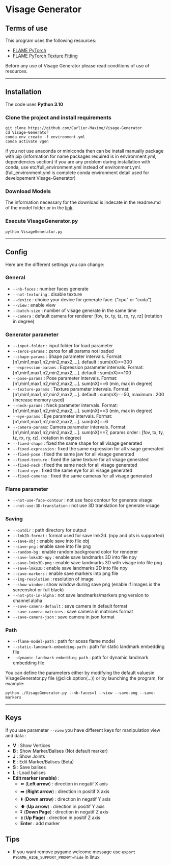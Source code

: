 # Visage Generator

## Terms of use

This program uses the following resources:
- [FLAME PyTorch](https://github.com/soubhiksanyal/FLAME_PyTorch)
- [FLAME PyTorch Texture Fitting](https://github.com/HavenFeng/photometric_optimization)

Before any use of Visage Generator please read
conditions of use of resources.

***
## Installation

The code uses **Python 3.10**
### Clone the project and install requirements

```
git clone https://github.com/Carlier-Maxime/Visage-Generator
cd Visage-Generator
conda env create -f environment.yml
conda activate vgen
```

if you not use anaconda or miniconda then can be install manually package with pip (information for name packages required is in environment.yml, dependencies section)
if you are any problem during installation with conda, use etc/full_environment.yml instead of environment.yml. (full_environment.yml is complete conda environment detail used for developement Visage-Generator)

### Download Models

The information necessary for the download is indecate in the readme.md of the model folder or in the [link](https://github.com/Carlier-Maxime/Visage-Generator/blob/master/model/readme.md).

### Execute **VisageGenerator.py**

```
python VisageGenerator.py
```

***
## Config

Here are the different settings you can change:

### General
- ```--nb-faces``` : number faces generate
- ```--not-texturing``` : disable texture
- ```--device``` : choice your device for generate face. ("cpu" or "cuda")
- ```--view``` : enable view
- ```--batch-size``` : number of visage generate in the same time
- ```--camera``` : default camera for renderer [fov, tx, ty, tz, rx, ry, rz] (rotation in degree)

### Generator parameter
- ```--input-folder``` : input folder for load parameter
- ```--zeros-params``` : zeros for all params not loaded
- ```--shape-params``` : Shape parameter intervals. Format: [n1,min1,max1,n2,min2,max2,...]. default : sum(nX)==300
- ```--expression-params``` : Expression parameter intervals. Format: [n1,min1,max1,n2,min2,max2,...]. default : sum(nX)==100
- ```--pose-params``` : Pose parameter intervals. Format: [n1,min1,max1,n2,min2,max2,...]. sum(nX)==6 (min, max in degree)
- ```--texture-params``` : Texture parameter intervals. Format: [n1,min1,max1,n2,min2,max2,...]. default : sum(nX)==50, maximum : 200 (increase memory used)
- ```--neck-params``` : Neck parameter intervals. Format: [n1,min1,max1,n2,min2,max2,...]. sum(nX)==3 (min, max in degree)
- ```--eye-params``` : Eye parameter intervals. Format: [n1,min1,max1,n2,min2,max2,...]. sum(nX)==6
- ```--camera-params```: Camera parameter intervals. Format: [n1,min1,max1,n2,min2,max2,...]. sum(nX)==7, params order : [fov, tx, ty, tz, rx, ry, rz]. (rotation in degree)
- ```--fixed-shape``` : fixed the same shape for all visage generated
- ```--fixed-expression``` : fixed the same expression for all visage generated
- ```--fixed-pose``` : fixed the same jaw for all visage generated
- ```--fixed-texture``` : fixed the same texture for all visage generated
- ```--fixed-neck``` : fixed the same neck for all visage generated
- ```--fixed-eye``` : fixed the same eye for all visage generated
- ```--fixed-cameras``` : fixed the same cameras for all visage generated

### Flame parameter
- ```--not-use-face-contour``` : not use face contour for generate visage
- ```--not-use-3D-translation``` : not use 3D translation for generate visage

### Saving
- ```--outdir``` : path directory for output
- ```--lmk2D-format``` : format used for save lmk2d. (npy and pts is supported)
- ```--save-obj``` : enable save into file obj
- ```--save-png``` : enable save into file png
- ```--random-bg``` : enable random background color for renderer
- ```--save-lmks3D-npy``` : enable save landmarks 3D into file npy
- ```--save-lmks3D-png``` : enable save landmarks 3D with visage into file png
- ```--save-lmks2D``` : enable save landmarks 2D into file npy
- ```--save-markers``` : enable save markers into png file
- ```--img-resolution``` : resolution of image
- ```--show-window``` : show window during save png (enable if images is the screenshot or full black)
- ```--not-pts-in-alpha``` : not save landmarks/markers png version to channel alpha
- ```--save-camera-default``` : save camera in default format
- ```--save-camera-matrices``` : save camera in matrices format
- ```--save-camera-json``` : save camera in json format

### Path
- ```--flame-model-path``` : path for acess flame model
- ```--static-landmark-embedding-path``` : path for static landmark embedding file
- ```--dynamic-landmark-embedding-path``` : path for dynamic landmark embedding file

You can define the parameters either by modifying the default values ​​in VisageGenerator.py file (@click.option(...))
or by launching the program, for example:
```
python ./VisageGenerator.py --nb-faces=1 --view --save-png --save-markers
```

***
## Keys
If you use parameter ```--view``` you have different keys for manipulation view and data :
- **V** : Show Vertices
- **B** : Show Marker/Balises (Not default marker)
- **J** : Show Joints
- **E** : Edit Marker/Balises (Beta)
- **S** : Save balises
- **L** : Load balises
- **Edit marker (enable)** :
    - :arrow_left: (**Left arrow**) : direction in negatif X axis
    - :arrow_right: (**Right arrow**) : direction in positif X axis
    - :arrow_down: (**Down arrow**) : direction in negatif Y axis
    - :arrow_up: (**Up arrow**) : direction in positif Y axis
    - :arrow_double_down: (**Down Page**) : direction in negatif Z axis
    - :arrow_double_up: (**Up Page**) : direction in positif Z axis
    - **Enter** : add marker

## Tips

- If you want remove pygame welcome message use ```export PYGAME_HIDE_SUPPORT_PROMPT=hide``` in linux